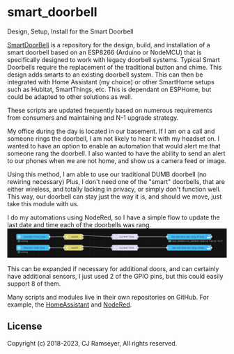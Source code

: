 # smart_doorbell
Design, Setup, Install for the Smart Doorbell

[SmartDoorBell](https://github.com/cjramseyer/smart_doorbell) is a repository for the design, build, and installation of a smart doorbell based on an ESP8266 (Arduino or NodeMCU) that is specifically designed to work with legacy doorbell systems.
Typical Smart Doorbells require the replacement of the traditional button and chime.  This design adds smarts to an existing doorbell system.  This can then be integrated with Home Assistant (my choice) or other SmartHome setups such as Hubitat, SmartThings, etc.  This is dependant on ESPHome, but could be adapted to other solutions as well.

These scripts are updated frequently based on numerous requirements from consumers and maintaining and N-1 upgrade strategy.

My office during the day is located in our basement.  If I am on a call and someone rings the doorbell, I am not likely to hear it with my headset on.
I wanted to have an option to enable an automation that would alert me that someone rang the doorbell.
I also wanted to have the ability to send an alert to our phones when we are not home, and show us a camera feed or image.

Using this method, I am able to use our traditional DUMB doorbell (no rewiring necessary)
Plus, I don't need one of the "smart" doorbells, that are either wireless, and totally lacking in privacy, or simply don't function well.
This way, our doorbell can stay just the way it is, and should we move, just take this module with us.

I do my automations using NodeRed, so I have a simple flow to update the last date and time each of the doorbells was rang.
![](https://github.com/cjramseyer/smart_doorbell/blob/master/Doorbell_automation-nodered.JPG)

This can be expanded if necessary for additional doors, and can certainly have additional sensors, I just used 2 of the GPIO pins, but this could easily support 8 of them.

Many scripts and modules live in their own repositories on GitHub. For example, the [HomeAssistant](https://github.com/cjramseyer/hassio) and [NodeRed](https://github.com/cjramseyer/nodered).

## License

Copyright (c) 2018-2023, CJ Ramseyer, All rights reserved.
